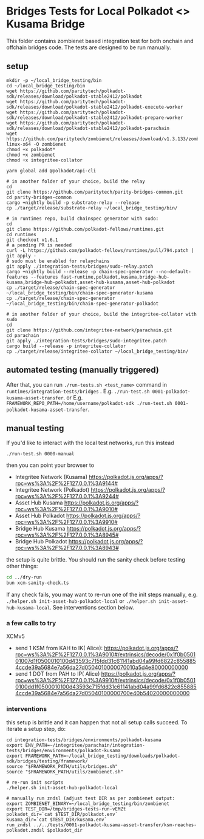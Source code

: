 # Bridges Tests for Local Polkadot <> Kusama Bridge

This folder contains zombienet based integration test for both onchain and offchain bridges code.
The tests are designed to be run manually.

## setup

```
mkdir -p ~/local_bridge_testing/bin
cd ~/local_bridge_testing/bin
wget https://github.com/paritytech/polkadot-sdk/releases/download/polkadot-stable2412/polkadot
wget https://github.com/paritytech/polkadot-sdk/releases/download/polkadot-stable2412/polkadot-execute-worker
wget https://github.com/paritytech/polkadot-sdk/releases/download/polkadot-stable2412/polkadot-prepare-worker
wget https://github.com/paritytech/polkadot-sdk/releases/download/polkadot-stable2412/polkadot-parachain
wget https://github.com/paritytech/zombienet/releases/download/v1.3.133/zombienet-linux-x64 -O zombienet
chmod +x polkadot*
chmod +x zombienet
chmod +x integritee-collator

yarn global add @polkadot/api-cli

# in another folder of your choice, build the relay
cd
git clone https://github.com/paritytech/parity-bridges-common.git
cd parity-bridges-common
cargo +nightly build -p substrate-relay --release
cp ./target/release/substrate-relay ~/local_bridge_testing/bin/

# in runtimes repo, build chainspec generator with sudo:
cd 
git clone https://github.com/polkadot-fellows/runtimes.git
cd runtimes
git checkout v1.6.1
# a pending PR is needed
curl -L https://github.com/polkadot-fellows/runtimes/pull/794.patch | git apply -
# sudo must be enabled for relaychains
git apply ./integration-tests/bridges/sudo-relay.patch
cargo +nightly build --release -p chain-spec-generator --no-default-features --features fast-runtime,polkadot,kusama,bridge-hub-kusama,bridge-hub-polkadot,asset-hub-kusama,asset-hub-polkadot
cp ./target/release/chain-spec-generator ~/local_bridge_testing/bin/chain-spec-generator-kusama
cp ./target/release/chain-spec-generator ~/local_bridge_testing/bin/chain-spec-generator-polkadot

# in another folder of your choice, build the integritee-collator with sudo
cd
git clone https://github.com/integritee-network/parachain.git
cd parachain
git apply ./integration-tests/bridges/sudo-integritee.patch
cargo build --release -p integritee-collator
cp ./target/release/integritee-collator ~/local_bridge_testing/bin/
```

## automated testing (manually triggered)

After that, you can run `./run-tests.sh <test_name>` command in `runtimes/integration-tests/bridges`
.
E.g. `./run-test.sh 0001-polkadot-kusama-asset-transfer`.
or
E.g. `FRAMEWORK_REPO_PATH=/home/username/polkadot-sdk ./run-test.sh 0001-polkadot-kusama-asset-transfer`.

## manual testing

If you'd like to interact with the local test networks, run this instead

```
./run-test.sh 0000-manual
``` 

then you can point your browser to

* Integritee Network (Kusama) https://polkadot.js.org/apps/?rpc=ws%3A%2F%2F127.0.0.1%3A9144#
* Integritee Network (Polkadot) https://polkadot.js.org/apps/?rpc=ws%3A%2F%2F127.0.0.1%3A9244#
* Asset Hub Kusama https://polkadot.js.org/apps/?rpc=ws%3A%2F%2F127.0.0.1%3A9010#
* Asset Hub Polkadot https://polkadot.js.org/apps/?rpc=ws%3A%2F%2F127.0.0.1%3A9910#
* Bridge Hub Kusama https://polkadot.js.org/apps/?rpc=ws%3A%2F%2F127.0.0.1%3A8945#
* Bridge Hub Polkadot https://polkadot.js.org/apps/?rpc=ws%3A%2F%2F127.0.0.1%3A8943#

the setup is quite brittle. You should run the sanity check before testing other things:

```bash
cd ../dry-run
bun xcm-sanity-check.ts
```

If any check fails, you may want to re-run one of the init steps manually, e.g.
`./helper.sh init-asset-hub-polkadot-local` or `./helper.sh init-asset-hub-kusama-local`. See interventions section
below.

### a few calls to try

XCMv5

* send 1 KSM from KAH to IK(
  Alice): https://polkadot.js.org/apps/?rpc=ws%3A%2F%2F127.0.0.1%3A9010#/extrinsics/decode/0x1f0b050101007d1f0500010100d43593c715fdd31c61141abd04a99fd6822c8558854ccde39a5684e7a56da27d0504010000070010a5d4e80000000000
* send 1 DOT from PAH to IP(
  Alice) https://polkadot.js.org/apps/?rpc=ws%3A%2F%2F127.0.0.1%3A9910#/extrinsics/decode/0x1f0b05010100dd1f0500010100d43593c715fdd31c61141abd04a99fd6822c8558854ccde39a5684e7a56da27d05040100000700e40b54020000000000

### interventions

this setup is brittle and it can happen that not all setup calls succeed. To iterate a setup step, do:

```
cd integration-tests/bridges/environments/polkadot-kusama
export ENV_PATH=~/integritee/parachain/integration-tests/bridges/environments/polkadot-kusama
export FRAMEWORK_PATH=~/local_bridge_testing/downloads/polkadot-sdk/bridges/testing/framework/
source "$FRAMEWORK_PATH/utils/bridges.sh"
source "$FRAMEWORK_PATH/utils/zombienet.sh"

# re-run init scripts
./helper.sh init-asset-hub-polkadot-local

# manually run zndsl (adjust test DIR as per zombienet output:
export ZOMBIENET_BINARY=~/local_bridge_testing/bin/zombienet
export TEST_DIR=/tmp/bridges-tests-run-vEMZt
polkadot_dir=`cat $TEST_DIR/polkadot.env`
kusama_dir=`cat $TEST_DIR/kusama.env`
run_zndsl ../../tests/0001-polkadot-kusama-asset-transfer/ksm-reaches-polkadot.zndsl $polkadot_dir
```
